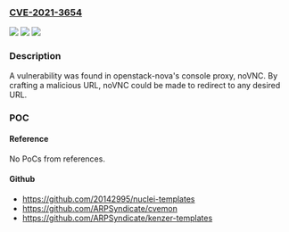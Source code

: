 ### [CVE-2021-3654](https://cve.mitre.org/cgi-bin/cvename.cgi?name=CVE-2021-3654)
![](https://img.shields.io/static/v1?label=Product&message=openstack-nova&color=blue)
![](https://img.shields.io/static/v1?label=Version&message=Affects%20-%20Nova%3A%20%3C21.2.3%2C%20%3E%3D22.0.0%20%3C22.2.3%2C%20%3E%3D23.0.0%20%3C23.0.3%20%7C%20Fixed-In%2021.2.3%2C%2022.3.0%2C%20and%2023.1.0%20&color=brightgreen)
![](https://img.shields.io/static/v1?label=Vulnerability&message=CWE-601%20-%20URL%20Redirection%20to%20Untrusted%20Site%20('Open%20Redirect')&color=brightgreen)

### Description

A vulnerability was found in openstack-nova's console proxy, noVNC. By crafting a malicious URL, noVNC could be made to redirect to any desired URL.

### POC

#### Reference
No PoCs from references.

#### Github
- https://github.com/20142995/nuclei-templates
- https://github.com/ARPSyndicate/cvemon
- https://github.com/ARPSyndicate/kenzer-templates

